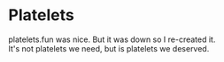 # Platelets
  
platelets.fun was nice. But it was down so I re-created it.  
It's not platelets we need, but is platelets we deserved.